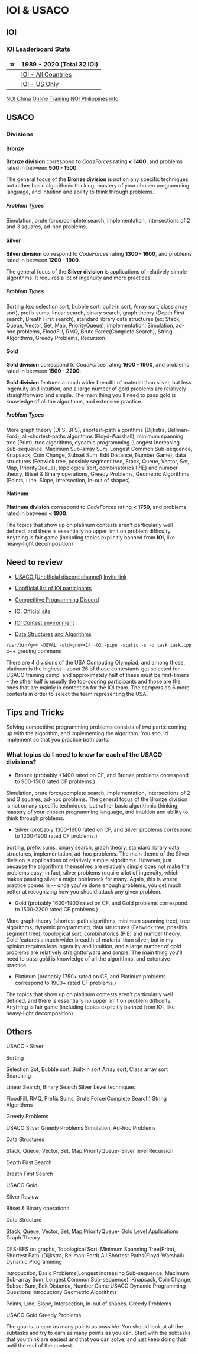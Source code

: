 # IOI & USACO

## IOI

### IOI Leaderboard Stats

| ☆   | 1989 - 2020 (Total 32 IOI)                                                     |
| --- | ------------------------------------------------------------------------------ |
|     | [IOI - All Countries](https://clist.by/resource/stats.ioinformatics.org/)      |
|     | [IOI - US Only](https://clist.by/resource/stats.ioinformatics.org/?country=US) |

[NOI China Online Training](http://www.noi.cn/xw/2020-07-07/715600.shtml)
[NOI Philippines info](https://noi.ph/prepare/)

## USACO

### Divisions

#### Bronze

**Bronze division** correspond to _CodeForces_ rating **< 1400**, and problems rated in between **900 - 1500**.

The general focus of the **Bronze division** is not on any specific techniques, but rather basic algorithmic thinking, mastery of your chosen programming language, and intuition and ability to think through problems.

##### Problem Types

Simulation, brute force/complete search, implementation, intersections of 2 and 3 squares, ad-hoc problems.

#### Silver

**Silver division** correspond to _CodeForces_ rating **1300 - 1600**, and problems rated in between **1200 - 1900**.

The general focus of the **Silver division** is applications of relatively simple algorithms. It requires a lot of ingenuity and more practices.

##### Problem Types

Sorting (ex: selection sort, bubble sort, built-in sort, Array sort, class array sort), prefix sums, linear search, binary search, graph theory (Depth First search, Breath First search), standard library data structures (ex: Stack, Queue, Vector, Set, Map, PriorityQueue), implementation, Simulation, ad-hoc problems, FloodFill, RMQ, Brute Force(Complete Search), String Algorithms, Greedy Problems, Recursion.

#### Gold

**Gold division** correspond to _CodeForces_ rating **1600 - 1900**, and problems rated in between **1500 - 2200**.

**Gold division** features a much wider breadth of material than silver, but less ingenuity and intuition, and a large number of gold problems are relatively straightforward and simple. The main thing you'll need to pass gold is knowledge of all the algorithms, and extensive practice.

##### Problem Types

More graph theory (DFS, BFS), shortest-path algorithms (Dijkstra, Bellman-Ford), all-shortest-paths algorithms (Floyd-Warshall), minimum spanning tree (Prim), tree algorithms, dynamic programming (Longest Increasing Sub-sequence, Maximum Sub-array Sum, Longest Common Sub-sequence, Knapsack, Coin Change, Subset Sum, Edit Distance, Number Game), data structures (Fenwick tree, possibly segment tree, Stack, Queue, Vector, Set, Map, PriorityQueue), topological sort, combinatorics (PIE) and number theory, Bitset & Binary operations, Greedy Problems, Geometric Algorithms (Points, Line, Slope, Intersection, In-out of shapes).

#### Platinum

**Platinum division** correspond to _CodeForces_ rating **< 1750**, and problems rated in between **< 1900**.

The topics that show up on platinum contests aren't particularly well defined, and there is essentially no upper limit on problem difficulty. Anything is fair game (including topics explicitly banned from **IOI**, like heavy-light decomposition)

## Need to review

-   [USACO (Unofficial discord channel)](https://discord.com/channels/516125324711297024) [Invite link](https://discord.com/invite/bessMBe)

-   [Unofficial list of IOI participants](https://kostka.dev/ioi/20/)

-   [Competitive Programming Discord](https://discord.com/channels/326795829664808960/470335875562340382)

-   [IOI Official site](https://ioinformatics.org/)

-   [IOI Contest environment](https://ioi2019.az/en-content-26.html)

-   [Data Structures and Algorithms](https://discuss.codechef.com/t/data-structures-and-algorithms/6599)

`/usr/bin/g++ -DEVAL -std=gnu++14 -O2 -pipe -static -s -o task task.cpp` c++ grading command

There are 4 divisions of the USA Computing Olympiad, and among those, platinum is the highest - about 26 of those contestants get selected for USACO training camp, and approximately half of these must be first-timers – the other half is usually the top-scoring participants and those are the ones that are mainly in contention for the IOI team. The campers do 6 more contests in order to select the team representing the USA.

## Tips and Tricks

Solving competitive programming problems consists of two parts: coming up with the algorithm, and implementing the algorithm. You should implement so that you practice both parts.

### What topics do I need to know for each of the USACO divisions?

-   Bronze (probably <1400 rated on CF, and Bronze problems correspond to 900-1500 rated CF problems.)

Simulation, brute force/complete search, implementation, intersections of 2 and 3 squares, ad-hoc problems. The general focus of the Bronze division is not on any specific techniques, but rather basic algorithmic thinking, mastery of your chosen programming language, and intuition and ability to think through problems.

-   Silver (probably 1300-1600 rated on CF, and Silver problems correspond to 1200-1900 rated CF problems.)

Sorting, prefix sums, binary search, graph theory, standard library data structures, implementation, ad-hoc problems. The main theme of the Silver division is applications of relatively simple algorithms. However, just because the algorithms themselves are relatively simple does not make the problems easy; in fact, silver problems require a lot of ingenuity, which makes passing silver a major bottleneck for many. Again, this is where practice comes in -- once you've done enough problems, you get much better at recognizing how you should attack any given problem.

-   Gold (probably 1600-1900 rated on CF, and Gold problems correspond to 1500-2200 rated CF problems.)

More graph theory (shortest-path algorithms, minimum spanning tree), tree algorithms, dynamic programming, data structures (Fenwick tree, possibly segment tree), topological sort, combinatorics (PIE) and number theory. Gold features a much wider breadth of material than silver, but in my opinion requires less ingenuity and intuition, and a large number of gold problems are relatively straightforward and simple. The main thing you'll need to pass gold is knowledge of all the algorithms, and extensive practice.

-   Platinum (probably 1750+ rated on CF, and Platinum problems correspond to 1900+ rated CF problems.)

The topics that show up on platinum contests aren't particularly well defined, and there is essentially no upper limit on problem difficulty. Anything is fair game (including topics explicitly banned from IOI, like heavy-light decomposition)

## Others

USACO - Silver

Sorting

Selection Sot, Bubble sort, Built-in sort
Array sort, Class array sort
Searching

Linear Search, Binary Search
Silver Level techniques

FloodFill, RMQ, Prefix Sums, Brute Force(Complete Search)
String Algorithms

Greedy Problems

USACO Silver Greedy Problems
Simulation, Ad-hoc Problems

Data Structures

Stack, Queue, Vector, Set, Map,PriorityQueue- Silver level
Recursion

Depth First Search

Breath First Search

USACO Gold

Silver Review

Bitset & Binary operations

Data Structure

Stack, Queue, Vector, Set, Map,PriorityQueue- Gold Level Applications
Graph Theory

DFS-BFS on graphs, Topological Sort, Minimum Spanning Tree(Prim), Shortest Path-(Dijkstra, Bellman-Ford) All Shortest Paths(Floyd-Warshall)
Dynamic Programming

Introduction, Basic Problems(Longest Increasing Sub-sequence, Maximum Sub-array Sum, Longest Common Sub-sequence),
Knapsack, Coin Change, Subset Sum,
Edit Distance, Number Game
USACO Dynamic Programming Questions
Introductory Geometric Algorithms

Points, Line, Slope, Intersection, In-out of shapes.
Greedy Problems

USACO Gold Greedy Problems

The goal is to earn as many points as possible. You should look at all the subtasks and try to earn as many points as you can. Start with the subtasks that you think are easiest and that you can solve, and just keep doing that until the end of the contest.
